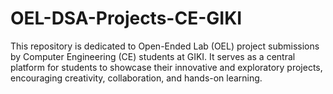 # OEL-DSA-Projects-CE-GIKI
This repository is dedicated to Open-Ended Lab (OEL) project submissions by Computer Engineering (CE) students at GIKI. It serves as a central platform for students to showcase their innovative and exploratory projects, encouraging creativity, collaboration, and hands-on learning.
